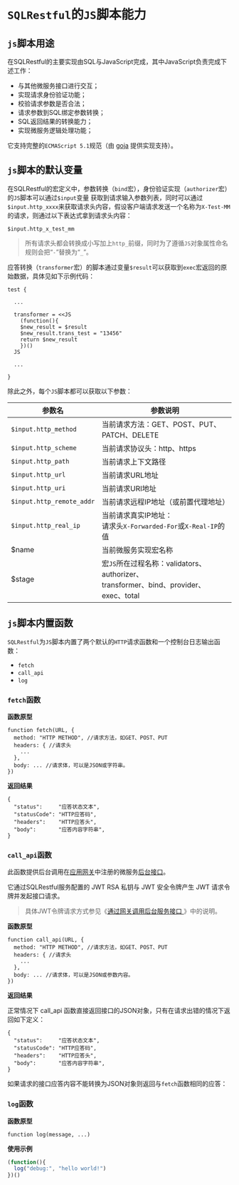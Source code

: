 # `SQLRestful`的`JS`脚本能力

## `js`脚本用途

在SQLRestful的主要实现由SQL与JavaScript完成，其中JavaScript负责完成下述工作：

  - 与其他微服务接口进行交互；
  - 实现请求身份验证功能；
  - 校验请求参数是否合法；
  - 请求参数到SQL绑定参数转换；
  - SQL返回结果的转换能力；
  - 实现微服务逻辑处理功能；

它支持完整的`ECMAScript 5.1`规范（由 [goja](https://github.com/dop251/goja) 提供实现支持）。

## `js`脚本的默认变量

在SQLRestful的宏定义中，参数转换（`bind`宏），身份验证实现（`authorizer`宏）的`JS`脚本可以通过`$input`变量
获取到请求输入参数列表，同时可以通过`$input.http_xxxx`来获取请求头内容，假设客户端请求发送一个名称为`X-Test-MM`
的请求，则通过以下表达式拿到请求头内容：

```
$input.http_x_test_mm
```

> 所有请求头都会转换成小写加上`http_`前缀，同时为了遵循`JS`对象属性命名规则会把“`-`”替换为“`_`”。

应答转换（`transformer`宏）的脚本通过变量`$result`可以获取到`exec`宏返回的原始数据，具体见如下示例代码：

```
test {

  ...

  transformer = <<JS
    (function(){
    $new_result = $result
    $new_result.trans_test = "13456"
    return $new_result  
    })()
  JS

  ...

}
```

除此之外，每个`JS`脚本都可以获取以下参数：

| 参数名 | 参数说明 |
| ------ | -------------------------------------- |
| `$input.http_method` | 当前请求方法：GET、POST、PUT、PATCH、DELETE |
| `$input.http_scheme` | 当前请求协议头：http、https |
| `$input.http_path` | 当前请求上下文路径 |
| `$input.http_url` | 当前请求URL地址 |
| `$input.http_uri` | 当前请求URI地址 |
| `$input.http_remote_addr` | 当前请求远程IP地址（或前置代理地址） |
| `$input.http_real_ip` | 当前请求真实IP地址：<br>请求头`X-Forwarded-For`或`X-Real-IP`的值 |
| $name | 当前微服务实现宏名称 |
| $stage | 宏`JS`所在过程名称：validators、authorizer、<br>transformer、bind、provider、exec、total |


## `js`脚本内置函数


`SQLRestful`为`JS`脚本内置了两个默认的`HTTP`请求函数和一个控制台日志输出函数：

  - `fetch`
  - `call_api`
  - `log`

### `fetch`函数

**函数原型**

```
function fetch(URL, {
  method: "HTTP METHOD", //请求方法，如GET、POST、PUT
  headers: { //请求头
    ...
  },
  body: ... //请求体，可以是JSON或字符串。
})
```

**返回结果**

```
{
  "status":     "应答状态文本",
  "statusCode": "HTTP应答码",
  "headers":    "HTTP应答头",
  "body":       "应答内容字符串",
}
```


### `call_api`函数

此函数提供后台调用在[应用网关](https://snz1.cn/k8s/javadoc/appgateway/2.%E7%94%A8%E6%88%B7%E6%89%8B%E5%86%8C/ExpSvc.html)中注册的微服务[后台接口](https://snz1.cn/k8s/javadoc/appgateway/2.用户手册/ExpSvc.html#认证模式说明)。

它通过SQLRestful服务配置的 JWT RSA 私钥与 JWT 安全令牌产生 JWT 请求令牌并发起接口请求。

> 具体JWT令牌请求方式参见《[通过网关调用后台服务接口
](https://snz1.cn/k8s/javadoc/appgateway/2.%E7%94%A8%E6%88%B7%E6%89%8B%E5%86%8C/CallApi.html)》中的说明。

**函数原型**

```
function call_api(URL, {
  method: "HTTP METHOD", //请求方法，如GET、POST、PUT
  headers: { //请求头
    ...
  },
  body: ... //请求体，可以是JSON或参数内容。
})
```

**返回结果**

正常情况下 call_api 函数直接返回接口的JSON对象，只有在请求出错的情况下返回如下定义：


```
{
  "status":     "应答状态文本",
  "statusCode": "HTTP应答码",
  "headers":    "HTTP应答头",
  "body":       "应答内容字符串",
}
```

如果请求的接口应答内容不能转换为JSON对象则返回与`fetch`函数相同的应答：

### `log`函数


**函数原型**

```
function log(message, ...)
```

**使用示例**

```js
(function(){
  log("debug:", "hello world!")
})()
```

